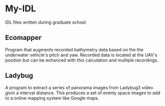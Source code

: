 # My-IDL
IDL files written during graduate school


## Ecomapper
Program that augments recorded bathymetry data based on the the underwater vehicle's pitch and yaw. Recorded data is located at the UAV's position but can be enhanced with this calculation and multiple recordings.

## Ladybug
A program to extract a series of panorama images from Ladybug3 video givin a interval distance. This produces a set of evenly space images to add to a online mapping system like Google maps.
